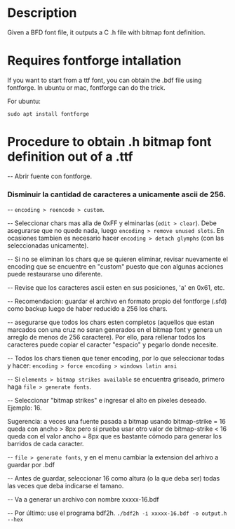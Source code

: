 # Description
Given a BFD font file, it outputs a C .h file with bitmap font definition.

# Requires fontforge intallation

If you want to start from a ttf font, you can obtain the .bdf file using fontforge. In ubuntu or mac, fontforge can do the trick.

For ubuntu:

``sudo apt install fontforge``

# Procedure to obtain .h bitmap font definition out of a .ttf

-- Abrir fuente con fontforge.

### Disminuir la cantidad de caracteres a unicamente ascii de 256.

-- ``encoding > reencode > custom``.

-- Seleccionar chars mas alla de 0xFF y elminarlas (``edit > clear``). Debe asegurarse que no quede nada, luego ``encoding > remove unused slots``. En ocasiones tambien es necesario hacer ``encoding > detach glymphs`` (con las seleccionadas unicamente).

-- Si no se eliminan los chars que se quieren eliminar, revisar nuevamente el encoding que se encuentre en "custom" puesto que con algunas acciones puede restaurarse uno diferente.

-- Revise que los caracteres ascii esten en sus posiciones, 'a' en 0x61, etc.

-- Recomendacion: guardar el archivo en formato propio del fontforge (.sfd) como backup luego de haber reducido a 256 los chars.

-- asegurarse que todos los chars esten completos (aquellos que estan marcados con una cruz no seran generados en el bitmap font y genera un arreglo de menos de 256 caractere). Por ello, para rellenar todos los caracteres puede copiar el caracter "espacio" y pegarlo donde necesite.

-- Todos los chars tienen que tener encoding, por lo que seleccionar todas y hacer:
``encoding > force encoding > windows latin ansi``

-- Si ``elements > bitmap strikes available`` se encuentra griseado, primero haga ``file > generate fonts``.

-- Seleccionar "bitmap strikes" e ingresar el alto en pixeles deseado. Ejemplo: 16.

Sugerencia: a veces una fuente pasada a bitmap usando bitmap-strike = 16 queda con ancho > 8px pero si prueba usar otro valor de bitmap-strike < 16 queda con el valor ancho = 8px que es bastante cómodo para generar los barridos de cada caracter. 

-- ``file > generate fonts``, y en el menu cambiar la extension del arhivo a guardar por .bdf

-- Antes de guardar, seleccionar 16 como altura (o la que deba ser) todas las veces que deba indicarse el tamano.

-- Va a generar un archivo con nombre xxxxx-16.bdf

-- Por último: use el programa bdf2h.
``./bdf2h -i xxxxx-16.bdf -o output.h --hex``